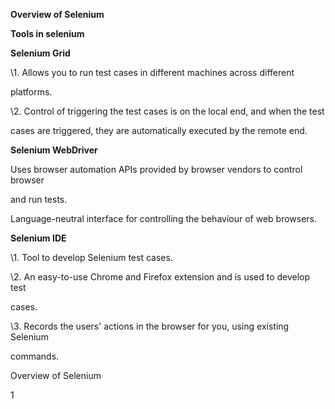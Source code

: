 ﻿

**Overview of Selenium**

**Tools in selenium**

**Selenium Grid**

\1. Allows you to run test cases in different machines across different

platforms.

\2. Control of triggering the test cases is on the local end, and when the test

cases are triggered, they are automatically executed by the remote end.

**Selenium WebDriver**

Uses browser automation APIs provided by browser vendors to control browser

and run tests.

Language-neutral interface for controlling the behaviour of web browsers.

**Selenium IDE**

\1. Tool to develop Selenium test cases.

\2. An easy-to-use Chrome and Firefox extension and is used to develop test

cases.

\3. Records the users' actions in the browser for you, using existing Selenium

commands.

Overview of Selenium

1

